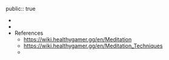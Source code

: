public:: true

-
-
- References
	- https://wiki.healthygamer.gg/en/Meditation
	- https://wiki.healthygamer.gg/en/Meditation_Techniques
	-
